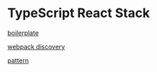 # TypeScript React Stack

[boilerplate](boilerplate/README.md)

[webpack discovery](webpack-discovery/README.md)

[pattern](pattern/README.md)
